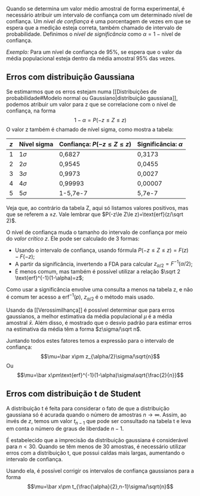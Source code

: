 Quando se determina um valor médio amostral de forma experimental, é necessário atribuir um intervalo de confiança com um determinado nível de confiança. Um *nível de confiança* é uma porcentagem de vezes em que se espera que a medição esteja correta, também chamado de intervalo de probabilidade. Definimos o *nível de significância* como $\alpha=1-\text{nível de confiança}$.

*Exemplo:* Para um nível de confiança de 95%, se espera que o valor da média populacional esteja dentro da média amostral 95% das vezes.

## Erros com distribuição Gaussiana
Se estimarmos que os erros estejam numa [[Distribuições de probabilidade#Modelo normal ou Gaussiano|distribuição gaussiana]], podemos atribuir um valor para z que se correlacione com o nível de confiança, na forma
$$1-\alpha=P(-z\le Z\le z)$$
O valor z também é chamado de nível sigma, como mostra a tabela:

| $z$ | Nível sigma | Confiança: $P(-z\le Z\le z)$ | Significância: $\alpha$ |
| ---- | ---- | ---- | ---- |
| 1 | $1\sigma$ | 0,6827 | 0,3173 |
| 2 | $2\sigma$ | 0,9545 | 0,0455 |
| 3 | $3\sigma$ | 0,9973 | 0,0027 |
| 4 | $4\sigma$ | 0,99993 | 0,00007 |
| 5 | $5\sigma$ | 1-5,7e-7 | 5,7e-7 |
Veja que, ao contrário da tabela Z, aqui só listamos valores positivos, mas que se referem a $\pm z$. Vale lembrar que $P(-z\le Z\le z)=\text{erf}(z/\sqrt 2)$.

O nível de confiança muda o tamanho do intervalo de confiança por meio do *valor crítico* $z$. Ele pode ser calculado de 3 formas:
- Usando o intervalo de confiança, usando fórmula $P(-z\le Z\le z)=F(z)-F(-z)$;
- A partir da significância, invertendo a FDA para calcular $z_{\alpha/2}=F^{-1}(\alpha/2)$;
- É menos comum, mas também é possível utilizar a relação $\sqrt 2 \text{erf}^{-1}(1-\alpha)=z$;

Como usar a significância envolve uma consulta a menos na tabela z, e não é comum ter acesso a $\text{erf}^{-1}(p)$, $z_{\alpha/2}$ é o método mais usado.

Usando da [[Verossimilhança]] é possível determinar que para erros gaussianos, a melhor estimativa da média populacional $\mu$ é a média amostral $\bar x$. Além disso, é mostrado que o desvio padrão para estimar erros na estimativa da média têm a forma $z\sigma/\sqrt n$.

Juntando todos estes fatores temos a expressão para o intervalo de confiança:
$$\mu=\bar x\pm z_{\alpha/2}\sigma/\sqrt{n}$$
Ou
$$\mu=\bar x\pm\text{erf}^{-1}(1-\alpha)\sigma\sqrt{\frac{2}{n}}$$
## Erros com distribuição t de Student
A distribuição t é feita para considerar o fato de que a distribuição gaussiana só é acurada quando o número de amostras $n\to\infty$. Assim, ao invés de $z$, temos um valor $t_{n-1}$ que pode ser consultado na tabela t e leva em conta o número de graus de liberdade $n-1$.

É estabelecido que a imprecisão da distribuição gaussiana é considerável para $n<30$. Quando se têm menos de 30 amostras, é necessário utilizar erros com a distribuição t, que possui caldas mais largas, aumentando o intervalo de confiança.

Usando ela, é possível corrigir os intervalos de confiança gaussianos para a forma
$$\mu=\bar x\pm t_{\frac{\alpha}{2},n-1}\sigma/\sqrt{n}$$